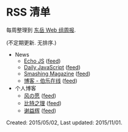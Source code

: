 RSS 清单
===

每周整理到 [东岳 Web 组周报](https://github.com/dyweb/web-stuff/tree/master/weekly/).

(不定期更新. 无排序.)

- News
  - [Echo JS](http://www.echojs.com/) ([feed](http://www.echojs.com/rss))
  - [Daily JavaScript](http://daily-javascript.com/) ([feed](http://daily-javascript.com/atom.xml))
  - [Smashing Magazine](http://www.smashingmagazine.com/) ([feed](http://www.smashingmagazine.com/feed/))
  - [博客 - 伯乐在线](http://blog.jobbole.com/) ([feed](http://blog.jobbole.com/feed/))
- 个人博客
  - [风の愿](https://breeswish.org/blog) ([feed](https://breeswish.org/blog/feed))
  - [比特之理](http://www.kylen314.com/) ([feed](http://www.kylen314.com/feed))
  - [谢益辉](http://yihui.name/) ([feed](http://yihui.name/cn/feed/))

Created: 2015/05/02,
Last updated: 2015/11/01.
